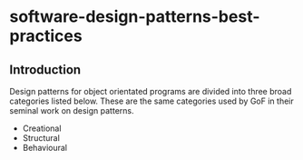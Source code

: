 # software-design-patterns-best-practices
## Introduction
Design patterns for object orientated programs are divided into three broad categories listed below. These are the same categories used by GoF in their seminal work on design patterns.
- Creational
- Structural
- Behavioural
